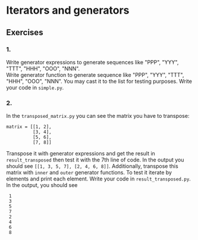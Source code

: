 # Iterators and generators

## Exercises

### 1.
Write generator expressions to generate sequences like "PPP", "YYY", "TTT", "HHH", "OOO", "NNN".  
Write generator function to generate sequence like "PPP", "YYY", "TTT", "HHH", "OOO", "NNN". 
You may cast it to the list for testing purposes. 
Write your code in `simple.py`.
### 2. 
In the `transposed_matrix.py` you can see the matrix you have to transpose: 
```
matrix = [[1, 2],
          [3, 4],
          [5, 6],
          [7, 8]]
```
Transpose it with generator expressions and get the result in `result_transposed` then test it with the 7th line of code. In the output you should see `[[1, 3, 5, 7], [2, 4, 6, 8]]`.
Additionally, transpose this matrix with `inner` and `outer` generator functions. To test it iterate by elements and print each element. Write your code in `result_transposed.py`. In the output, you should see
```
 1 
 3 
 5 
 7 
 2 
 4 
 6 
 8 
```